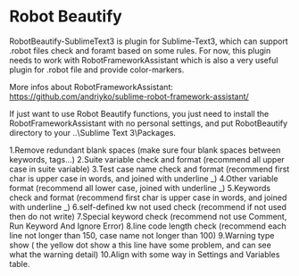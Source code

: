 # Robot Beautify

RobotBeautify-SublimeText3 is plugin for Sublime-Text3, which can support .robot files check and foramt based on some rules.
For now, this plugin needs to work with RobotFrameworkAssistant which is also a very useful plugin for .robot file and provide color-markers.

More infos about RobotFrameworkAssistant: https://github.com/andriyko/sublime-robot-framework-assistant/

If just want to use Robot Beautify functions, you just need to install the RobotFrameworkAssistant with no personal settings, and put RobotBeautify directory to your ..\Sublime Text 3\Packages.

1.Remove redundant blank spaces (make sure four blank spaces between keywords, tags...)
2.Suite variable check and format (recommend all upper case in suite variable)
3.Test case name check and format (recommend first char is upper case in words, and joined with underline _)
4.Other variable format (recommend all lower case, joined with underline _)
5.Keywords check and format (recommend first char is upper case in words, and joined with underline _)
6.self-defined kw not used check (recommend if not used then do not write)
7.Special keyword check (recommend not use Comment, Run Keyword And Ignore Error)
8.line code length check (recommend each line not longer than 150, case name not longer than 100)
9.Warning type show ( the yellow dot show a this line have some problem, and can see what the warning detail)
10.Align with some way in Settings and Variables table.

